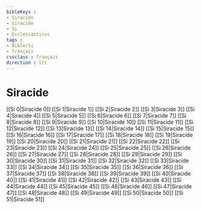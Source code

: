 ```yaml
---
bibleKeys : 
- Siracide
- Siracide
- Si
- Ecclesiasticus
tags : 
- Bible/Si
- français
cssclass : français
direction : ltr
---
```


# Siracide

[[Si 0|Siracide 0]]
[[Si 1|Siracide 1]]
[[Si 2|Siracide 2]]
[[Si 3|Siracide 3]]
[[Si 4|Siracide 4]]
[[Si 5|Siracide 5]]
[[Si 6|Siracide 6]]
[[Si 7|Siracide 7]]
[[Si 8|Siracide 8]]
[[Si 9|Siracide 9]]
[[Si 10|Siracide 10]]
[[Si 11|Siracide 11]]
[[Si 12|Siracide 12]]
[[Si 13|Siracide 13]]
[[Si 14|Siracide 14]]
[[Si 15|Siracide 15]]
[[Si 16|Siracide 16]]
[[Si 17|Siracide 17]]
[[Si 18|Siracide 18]]
[[Si 19|Siracide 19]]
[[Si 20|Siracide 20]]
[[Si 21|Siracide 21]]
[[Si 22|Siracide 22]]
[[Si 23|Siracide 23]]
[[Si 24|Siracide 24]]
[[Si 25|Siracide 25]]
[[Si 26|Siracide 26]]
[[Si 27|Siracide 27]]
[[Si 28|Siracide 28]]
[[Si 29|Siracide 29]]
[[Si 30|Siracide 30]]
[[Si 31|Siracide 31]]
[[Si 32|Siracide 32]]
[[Si 33|Siracide 33]]
[[Si 34|Siracide 34]]
[[Si 35|Siracide 35]]
[[Si 36|Siracide 36]]
[[Si 37|Siracide 37]]
[[Si 38|Siracide 38]]
[[Si 39|Siracide 39]]
[[Si 40|Siracide 40]]
[[Si 41|Siracide 41]]
[[Si 42|Siracide 42]]
[[Si 43|Siracide 43]]
[[Si 44|Siracide 44]]
[[Si 45|Siracide 45]]
[[Si 46|Siracide 46]]
[[Si 47|Siracide 47]]
[[Si 48|Siracide 48]]
[[Si 49|Siracide 49]]
[[Si 50|Siracide 50]]
[[Si 51|Siracide 51]]
